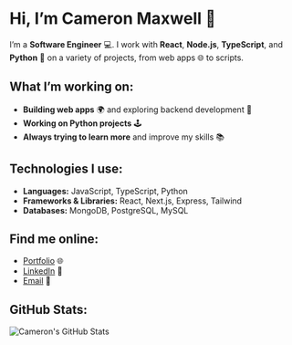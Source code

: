 # Hi, I’m **Cameron Maxwell** 👋

I’m a **Software Engineer** 💻. I work with **React**, **Node.js**, **TypeScript**, and **Python** 🐍 on a variety of projects, from web apps 🌐 to scripts.

## What I’m working on:
- **Building web apps** 🌍 and exploring backend development 🔧
- **Working on Python projects** 🕹️
- **Always trying to learn more** and improve my skills 📚

## Technologies I use:
- **Languages:** JavaScript, TypeScript, Python
- **Frameworks & Libraries:** React, Next.js, Express, Tailwind
- **Databases:** MongoDB, PostgreSQL, MySQL

## Find me online:
- [Portfolio](#) 🌐
- [LinkedIn](#) 🔗
- [Email](#) 📧

## GitHub Stats:
![Cameron's GitHub Stats](https://github-readme-stats.vercel.app/api?username=cameronwmax&show_icons=true&count_private=true&hide_title=true&theme=radical)
